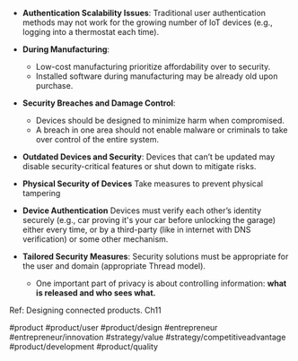 - **Authentication Scalability Issues**: Traditional user authentication methods may not work for the growing number of IoT devices (e.g., logging into a thermostat each time).

- **During Manufacturing**:
    - Low-cost manufacturing prioritize affordability over to security.
    - Installed software during manufacturing may be already old upon purchase.
    
- **Security Breaches and Damage Control**:
    - Devices should be designed to minimize harm when compromised.
    - A breach in one area should not enable malware or criminals to take over control of the entire system. 
      
- **Outdated Devices and Security**: Devices that can’t be updated may disable security-critical features or shut down to mitigate risks.
    
- **Physical Security of Devices** Take measures to prevent physical tampering 
  
- **Device Authentication** Devices must verify each other’s identity securely (e.g., car proving it's your car before unlocking the garage) either every time, or by a third-party (like in internet with DNS verification) or some other mechanism.
      
- **Tailored Security Measures**: Security solutions must be appropriate for the user and domain (appropriate Thread model).
  
  * One important part of privacy is about controlling information: **what is released and who sees what.**
  
Ref: Designing connected products. Ch11

#product #product/user #product/design #entrepreneur #entrepreneur/innovation #strategy/value #strategy/competitiveadvantage #product/development #product/quality 